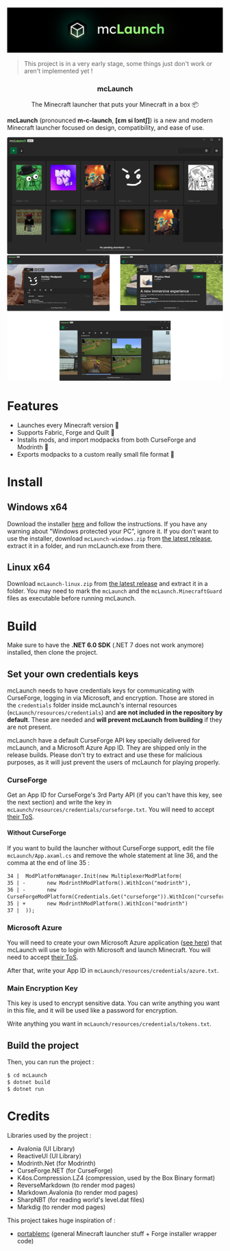 ![The mcLaunch banner](mcLaunch/resources/banner.png)

> This project is in a very early stage, some things just don't work or aren't implemented yet !

<h3 align="center">mcLaunch</h3>

<p align="center">The Minecraft launcher that puts your Minecraft in a box 📦</p>

**mcLaunch** (pronounced **m-c-launch**, **[ɛm si lɔntʃ]**) is a new and modern Minecraft launcher focused on design, compatibility, and ease of use.

![Main Screenshot](res/screenshot.png)
![Screenshot Collection](res/screenshots.png)

# Features

+ Launches every Minecraft version 🚀
+ Supports Fabric, Forge and Quilt 📜
+ Installs mods, and import modpacks from both CurseForge and Modrinth 🧩
+ Exports modpacks to a custom really small file format 🛫

# Install

## Windows x64
Download the installer [here](https://github.com/CacahueteSansSel/mcLaunch/releases/download/v0.1.1/mcLaunch.Installer.win64.exe) and follow the instructions. If you have any warning about "Windows protected your PC", ignore it. If you don't want to use the installer, download `mcLaunch-windows.zip` from [the latest release](https://github.com/CacahueteSansSel/mcLaunch/releases/latest), extract it in a folder, and run mcLaunch.exe from there.

## Linux x64
Download `mcLaunch-linux.zip` from [the latest release](https://github.com/CacahueteSansSel/mcLaunch/releases/latest) and extract it in a folder. You may need to mark the `mcLaunch` and the `mcLaunch.MinecraftGuard` files as executable before running mcLaunch.

# Build

Make sure to have the **.NET 6.0 SDK** (.NET 7 does not work anymore) installed, then clone the project.

## Set your own credentials keys

mcLaunch needs to have credentials keys for communicating with CurseForge, logging in via Microsoft, and encryption. Those are stored in the `credentials` folder inside mcLaunch's internal resources (`mcLaunch/resources/credentials`) and **are not included in the repository by default**. These are needed and **will prevent mcLaunch from building** if they are not present.

mcLaunch have a default CurseForge API key specially delivered for mcLaunch, and a Microsoft Azure App ID. They are shipped only in the release builds. Please don't try to extract and use these for malicious purposes, as it will just prevent the users of mcLaunch for playing properly.

### CurseForge

Get an App ID for CurseForge's 3rd Party API (if you can't have this key, see the next section) and write the key in `mcLaunch/resources/credentials/curseforge.txt`. You will need to accept [their ToS](https://support.curseforge.com/en/support/solutions/articles/9000207405-curse-forge-3rd-party-api-terms-and-conditions?locale=fr).

#### Without CurseForge

If you want to build the launcher without CurseForge support, edit the file `mcLaunch/App.axaml.cs` and remove the whole statement at line 36, and the comma at the end of line 35 :

```
34 |  ModPlatformManager.Init(new MultiplexerModPlatform(
35 | -       new ModrinthModPlatform().WithIcon("modrinth"),
36 | -       new CurseForgeModPlatform(Credentials.Get("curseforge")).WithIcon("curseforge")
35 | +       new ModrinthModPlatform().WithIcon("modrinth")
37 |  ));
```

### Microsoft Azure

You will need to create your own Microsoft Azure application ([see here](https://docs.microsoft.com/en-us/azure/active-directory/develop/quickstart-register-app)) that mcLaunch will use to login with Microsoft and launch Minecraft. You will need to accept [their ToS](https://docs.microsoft.com/en-us/legal/microsoft-identity-platform/terms-of-use).

After that, write your App ID in `mcLaunch/resources/credentials/azure.txt`.

### Main Encryption Key

This key is used to encrypt sensitive data. You can write anything you want in this file, and it will be used like a password for encryption.

Write anything you want in `mcLaunch/resources/credentials/tokens.txt`.

## Build the project

Then, you can run the project :
```shell
$ cd mcLaunch
$ dotnet build
$ dotnet run
```

# Credits

Libraries used by the project :
+ Avalonia (UI Library)
+ ReactiveUI (UI Library)
+ Modrinth.Net (for Modrinth)
+ CurseForge.NET (for CurseForge)
+ K4os.Compression.LZ4 (compression, used by the Box Binary format)
+ ReverseMarkdown (to render mod pages)
+ Markdown.Avalonia (to render mod pages)
+ SharpNBT (for reading world's level.dat files)
+ Markdig (to render mod pages)

This project takes huge inspiration of :
+ [portablemc](https://github.com/mindstorm38/portablemc) (general Minecraft launcher stuff + Forge installer wrapper code)
